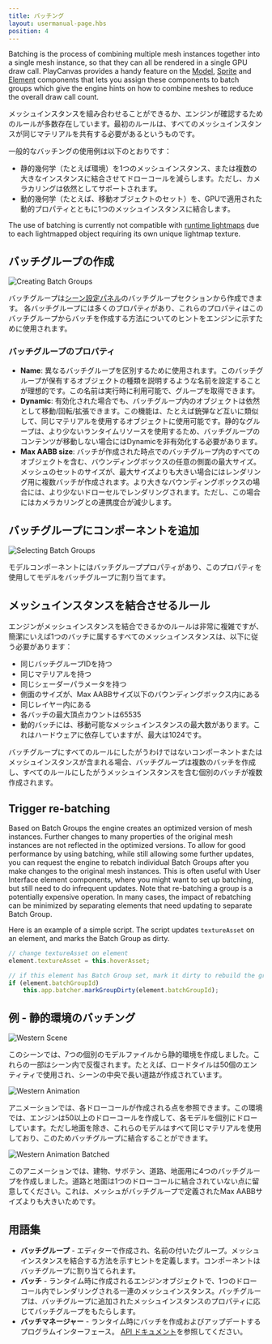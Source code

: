 ```yaml
---
title: バッチング
layout: usermanual-page.hbs
position: 4
---
```


Batching is the process of combining multiple mesh instances together into a single mesh instance, so that they can all be rendered in a single GPU draw call. PlayCanvas provides a handy feature on the [Model][7], [Sprite][9] and [Element][10] components that lets you assign these components to batch groups which give the engine hints on how to combine meshes to reduce the overall draw call count.

メッシュインスタンスを組み合わせることができるか、エンジンが確認するためのルールが多数存在しています。最初のルールは、すべてのメッシュインスタンスが同じマテリアルを共有する必要があるというものです。

一般的なバッチングの使用例は以下のとおりです：

*  静的幾何学（たとえば環境）を1つのメッシュインスタンス、または複数の大きなインスタンスに結合させてドローコールを減らします。ただし、カメラカリングは依然としてサポートされます。
* 動的幾何学（たとえば、移動オブジェクトのセット）を、GPUで適用された動的プロパティとともに1つのメッシュインスタンスに結合します。

<div class="alert-info">
    The use of batching is currently not compatible with <a href="/user-manual/graphics/lighting/runtime-lightmaps/">runtime lightmaps</a> due to each lightmapped object requiring its own unique lightmap texture.
</div>

## バッチグループの作成

![Creating Batch Groups][1]

バッチグループは[シーン設定パネル][6]のバッチグループセクションから作成できます。
各バッチグループには多くのプロパティがあり、これらのプロパティはこのバッチグループからバッチを作成する方法についてのヒントをエンジンに示すために使用されます。

### バッチグループのプロパティ

* **Name**: 異なるバッチグループを区別するために使用されます。このバッチグループが保有するオブジェクトの種類を説明するような名前を設定することが理想的です。この名前は実行時に利用可能で、グループを取得できます。
* **Dynamic**: 有効化された場合でも、バッチグループ内のオブジェクトは依然として移動/回転/拡張できます。この機能は、たとえば銃弾など互いに類似して、同じマテリアルを使用するオブジェクトに使用可能です。静的なグループは、より少ないランタイムリソースを使用するため、バッチグループのコンテンツが移動しない場合にはDynamicを非有効化する必要があります。
* **Max AABB size**: 
バッチが作成された時点でのバッチグループ内のすべてのオブジェクトを含む、バウンディングボックスの任意の側面の最大サイズ。メッシュのセットのサイズが、最大サイズよりも大きい場合にはレンダリング用に複数バッチが作成されます。より大きなバウンディングボックスの場合には、より少ないドローセルでレンダリングされます。ただし、この場合にはカメラカリングとの連携度合が減少します。

## バッチグループにコンポーネントを追加

![Selecting Batch Groups][2]

モデルコンポーネントにはバッチグループプロパティがあり、このプロパティを使用してモデルをバッチグループに割り当てます。

## メッシュインスタンスを結合させるルール

エンジンがメッシュインスタンスを結合できるかのルールは非常に複雑ですが、簡潔にいえば1つのバッチに属するすべてのメッシュインスタンスは、以下に従う必要があります：

* 同じバッチグループIDを持つ
* 同じマテリアルを持つ
* 同じシェーダーパラメータを持つ
* 側面のサイズが、Max AABBサイズ以下のバウンディングボックス内にある
* 同じレイヤー内にある
* 各バッチの最大頂点カウントは65535
* 動的バッチには、移動可能なメッシュインスタンスの最大数があります。これはハードウェアに依存していますが、最大は1024です。

バッチグループにすべてのルールにしたがうわけではないコンポーネントまたはメッシュインスタンスが含まれる場合、バッチグループは複数のバッチを作成し、すべてのルールにしたがうメッシュインスタンスを含む個別のバッチが複数作成されます。

## Trigger re-batching

Based on Batch Groups the engine creates an optimized version of mesh instances. Further changes to many properties of the original mesh instances are not reflected in the optimized versions. To allow for good performance by using batching, while still allowing some further updates, you can request the engine to rebatch individual Batch Groups after you make changes to the original mesh instances. This is often useful with User Interface element components, where you might want to set up batching, but still need to do infrequent updates. Note that re-batching a group is a potentially expensive operation. In many cases, the impact of rebatching can be minimized by separating elements that need updating to separate Batch Group.

Here is an example of a simple script. The script updates `textureAsset` on an element, and marks the Batch Group as dirty.

```javascript
// change textureAsset on element
element.textureAsset = this.hoverAsset;

// if this element has Batch Group set, mark it dirty to rebuild the group in the next frame
if (element.batchGroupId)
    this.app.batcher.markGroupDirty(element.batchGroupId);
```

## 例 - 静的環境のバッチング

![Western Scene][3]

このシーンでは、7つの個別のモデルファイルから静的環境を作成しました。これらの一部はシーン内で反復されます。たとえば、ロードタイルは50個のエンティティで使用され、シーンの中央で長い道路が作成されています。

![Western Animation][4]

アニメーションでは、各ドローコールが作成される点を参照できます。この環境では、エンジンは50以上のドローコールを作成して、各モデルを個別にドローしています。ただし地面を除き、これらのモデルはすべて同じマテリアルを使用しており、このためバッチグループに結合することができます。

![Western Animation Batched][5]

このアニメーションでは、建物、サボテン、道路、地面用に4つのバッチグループを作成しました。道路と地面は1つのドローコールに結合されていない点に留意してください。これは、メッシュがバッチグループで定義されたMax AABBサイズよりも大きいためです。

## 用語集

* **バッチグループ** - エディターで作成され、名前の付いたグループ。メッシュインスタンスを結合する方法を示すヒントを定義します。コンポーネントはバッチグループに割り当てられます。
* **バッチ** - ランタイム時に作成されるエンジンオブジェクトで、1つのドローコール内でレンダリングされる一連のメッシュインスタンス。バッチグループは、バッチグループに追加されたメッシュインスタンスのプロパティに応じてバッチグループをもたらします。
* **バッチマネージャー** - ランタイム時にバッチを作成およびアップデートするプログラムインターフェース。 [API ドキュメント][8]を参照してください。

[1]: /images/user-manual/optimization/batching/batch-groups.jpg
[2]: /images/user-manual/optimization/batching/model-component.jpg
[3]: /images/user-manual/optimization/batching/western-scene.jpg
[4]: /images/user-manual/optimization/batching/western-animation-all.gif
[5]: /images/user-manual/optimization/batching/western-animation.gif
[6]: /user-manual/designer/settings/#batch-groups
[7]: /user-manual/packs/components/model
[8]: /api/pc.BatchManager.html
[9]: /user-manual/packs/components/sprite
[10]: /user-manual/packs/components/element

